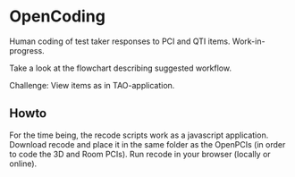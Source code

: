 # OpenCoding
Human coding of test taker responses to PCI and QTI items. Work-in-progress.

Take a look at the flowchart describing suggested workflow.

Challenge: View items as in TAO-application.

## Howto
For the time being, the recode scripts work as a javascript application. Download recode and place it in the same folder as the OpenPCIs (in order to code the 3D and Room PCIs). Run recode in your browser (locally or online).
